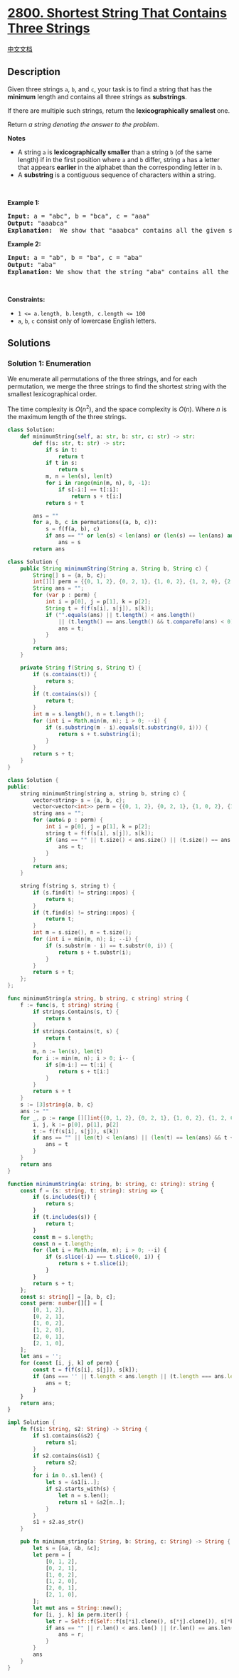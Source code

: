 # [2800. Shortest String That Contains Three Strings](https://leetcode.com/problems/shortest-string-that-contains-three-strings)

[中文文档](/solution/2800-2899/2800.Shortest%20String%20That%20Contains%20Three%20Strings/README.md)

## Description

Given three strings <code>a</code>, <code>b</code>, and <code>c</code>, your task is to find a string that has the<strong> minimum</strong> length and contains all three strings as <strong>substrings</strong>.

<p>If there are multiple such strings, return the<em> </em><strong>lexicographically<em> </em>smallest </strong>one.</p>

<p>Return <em>a string denoting the answer to the problem.</em></p>

<p><strong>Notes</strong></p>

<ul>
	<li>A string <code>a</code> is <strong>lexicographically smaller</strong> than a string <code>b</code> (of the same length) if in the first position where <code>a</code> and <code>b</code> differ, string <code>a</code> has a letter that appears <strong>earlier </strong>in the alphabet than the corresponding letter in <code>b</code>.</li>
	<li>A <strong>substring</strong> is a contiguous sequence of characters within a string.</li>
</ul>

<p>&nbsp;</p>
<p><strong class="example">Example 1:</strong></p>

<pre>
<strong>Input:</strong> a = &quot;abc&quot;, b = &quot;bca&quot;, c = &quot;aaa&quot;
<strong>Output:</strong> &quot;aaabca&quot;
<strong>Explanation:</strong>  We show that &quot;aaabca&quot; contains all the given strings: a = ans[2...4], b = ans[3..5], c = ans[0..2]. It can be shown that the length of the resulting string would be at least 6 and &quot;aaabca&quot; is the lexicographically smallest one.</pre>

<p><strong class="example">Example 2:</strong></p>

<pre>
<strong>Input:</strong> a = &quot;ab&quot;, b = &quot;ba&quot;, c = &quot;aba&quot;
<strong>Output:</strong> &quot;aba&quot;
<strong>Explanation: </strong>We show that the string &quot;aba&quot; contains all the given strings: a = ans[0..1], b = ans[1..2], c = ans[0..2]. Since the length of c is 3, the length of the resulting string would be at least 3. It can be shown that &quot;aba&quot; is the lexicographically smallest one.
</pre>

<p>&nbsp;</p>
<p><strong>Constraints:</strong></p>

<ul>
	<li><code>1 &lt;= a.length, b.length, c.length &lt;= 100</code></li>
	<li><code>a</code>, <code>b</code>, <code>c</code> consist only of lowercase English letters.</li>
</ul>

## Solutions

### Solution 1: Enumeration

We enumerate all permutations of the three strings, and for each permutation, we merge the three strings to find the shortest string with the smallest lexicographical order.

The time complexity is $O(n^2)$, and the space complexity is $O(n)$. Where $n$ is the maximum length of the three strings.

<!-- tabs:start -->

```python
class Solution:
    def minimumString(self, a: str, b: str, c: str) -> str:
        def f(s: str, t: str) -> str:
            if s in t:
                return t
            if t in s:
                return s
            m, n = len(s), len(t)
            for i in range(min(m, n), 0, -1):
                if s[-i:] == t[:i]:
                    return s + t[i:]
            return s + t

        ans = ""
        for a, b, c in permutations((a, b, c)):
            s = f(f(a, b), c)
            if ans == "" or len(s) < len(ans) or (len(s) == len(ans) and s < ans):
                ans = s
        return ans
```

```java
class Solution {
    public String minimumString(String a, String b, String c) {
        String[] s = {a, b, c};
        int[][] perm = {{0, 1, 2}, {0, 2, 1}, {1, 0, 2}, {1, 2, 0}, {2, 1, 0}, {2, 0, 1}};
        String ans = "";
        for (var p : perm) {
            int i = p[0], j = p[1], k = p[2];
            String t = f(f(s[i], s[j]), s[k]);
            if ("".equals(ans) || t.length() < ans.length()
                || (t.length() == ans.length() && t.compareTo(ans) < 0)) {
                ans = t;
            }
        }
        return ans;
    }

    private String f(String s, String t) {
        if (s.contains(t)) {
            return s;
        }
        if (t.contains(s)) {
            return t;
        }
        int m = s.length(), n = t.length();
        for (int i = Math.min(m, n); i > 0; --i) {
            if (s.substring(m - i).equals(t.substring(0, i))) {
                return s + t.substring(i);
            }
        }
        return s + t;
    }
}
```

```cpp
class Solution {
public:
    string minimumString(string a, string b, string c) {
        vector<string> s = {a, b, c};
        vector<vector<int>> perm = {{0, 1, 2}, {0, 2, 1}, {1, 0, 2}, {1, 2, 0}, {2, 1, 0}, {2, 0, 1}};
        string ans = "";
        for (auto& p : perm) {
            int i = p[0], j = p[1], k = p[2];
            string t = f(f(s[i], s[j]), s[k]);
            if (ans == "" || t.size() < ans.size() || (t.size() == ans.size() && t < ans)) {
                ans = t;
            }
        }
        return ans;
    }

    string f(string s, string t) {
        if (s.find(t) != string::npos) {
            return s;
        }
        if (t.find(s) != string::npos) {
            return t;
        }
        int m = s.size(), n = t.size();
        for (int i = min(m, n); i; --i) {
            if (s.substr(m - i) == t.substr(0, i)) {
                return s + t.substr(i);
            }
        }
        return s + t;
    };
};
```

```go
func minimumString(a string, b string, c string) string {
	f := func(s, t string) string {
		if strings.Contains(s, t) {
			return s
		}
		if strings.Contains(t, s) {
			return t
		}
		m, n := len(s), len(t)
		for i := min(m, n); i > 0; i-- {
			if s[m-i:] == t[:i] {
				return s + t[i:]
			}
		}
		return s + t
	}
	s := [3]string{a, b, c}
	ans := ""
	for _, p := range [][]int{{0, 1, 2}, {0, 2, 1}, {1, 0, 2}, {1, 2, 0}, {2, 0, 1}, {2, 1, 0}} {
		i, j, k := p[0], p[1], p[2]
		t := f(f(s[i], s[j]), s[k])
		if ans == "" || len(t) < len(ans) || (len(t) == len(ans) && t < ans) {
			ans = t
		}
	}
	return ans
}
```

```ts
function minimumString(a: string, b: string, c: string): string {
    const f = (s: string, t: string): string => {
        if (s.includes(t)) {
            return s;
        }
        if (t.includes(s)) {
            return t;
        }
        const m = s.length;
        const n = t.length;
        for (let i = Math.min(m, n); i > 0; --i) {
            if (s.slice(-i) === t.slice(0, i)) {
                return s + t.slice(i);
            }
        }
        return s + t;
    };
    const s: string[] = [a, b, c];
    const perm: number[][] = [
        [0, 1, 2],
        [0, 2, 1],
        [1, 0, 2],
        [1, 2, 0],
        [2, 0, 1],
        [2, 1, 0],
    ];
    let ans = '';
    for (const [i, j, k] of perm) {
        const t = f(f(s[i], s[j]), s[k]);
        if (ans === '' || t.length < ans.length || (t.length === ans.length && t < ans)) {
            ans = t;
        }
    }
    return ans;
}
```

```rust
impl Solution {
    fn f(s1: String, s2: String) -> String {
        if s1.contains(&s2) {
            return s1;
        }
        if s2.contains(&s1) {
            return s2;
        }
        for i in 0..s1.len() {
            let s = &s1[i..];
            if s2.starts_with(s) {
                let n = s.len();
                return s1 + &s2[n..];
            }
        }
        s1 + s2.as_str()
    }

    pub fn minimum_string(a: String, b: String, c: String) -> String {
        let s = [&a, &b, &c];
        let perm = [
            [0, 1, 2],
            [0, 2, 1],
            [1, 0, 2],
            [1, 2, 0],
            [2, 0, 1],
            [2, 1, 0],
        ];
        let mut ans = String::new();
        for [i, j, k] in perm.iter() {
            let r = Self::f(Self::f(s[*i].clone(), s[*j].clone()), s[*k].clone());
            if ans == "" || r.len() < ans.len() || (r.len() == ans.len() && r < ans) {
                ans = r;
            }
        }
        ans
    }
}
```

<!-- tabs:end -->

<!-- end -->
